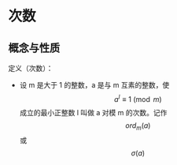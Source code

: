 # 次数

## 概念与性质

定义（次数）：

- 设 m 是大于 1 的整数，a 是与 m 互素的整数，使 $$a^l \equiv 1 \pmod{m}$$ 成立的最小正整数 l 叫做 a 对模 m 的次数。记作 $$ord_m(a)$$ 或 $$\sigma(a)$$



